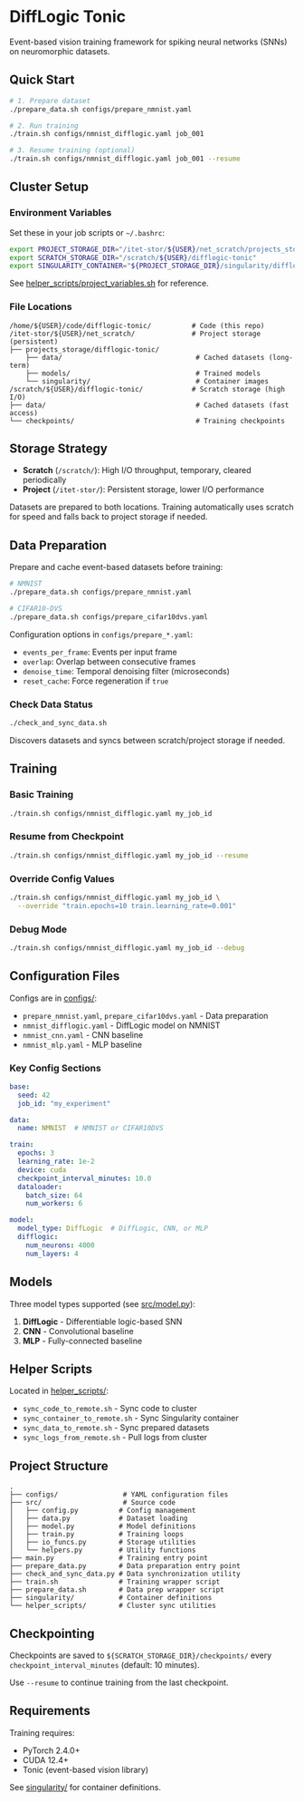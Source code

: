 # DiffLogic Tonic

Event-based vision training framework for spiking neural networks (SNNs) on neuromorphic datasets.

## Quick Start

```bash
# 1. Prepare dataset
./prepare_data.sh configs/prepare_nmnist.yaml

# 2. Run training
./train.sh configs/nmnist_difflogic.yaml job_001

# 3. Resume training (optional)
./train.sh configs/nmnist_difflogic.yaml job_001 --resume
```

## Cluster Setup

### Environment Variables

Set these in your job scripts or `~/.bashrc`:

```bash
export PROJECT_STORAGE_DIR="/itet-stor/${USER}/net_scratch/projects_storage/difflogic-tonic"
export SCRATCH_STORAGE_DIR="/scratch/${USER}/difflogic-tonic"
export SINGULARITY_CONTAINER="${PROJECT_STORAGE_DIR}/singularity/difflogic.sif"
```

See [helper_scripts/project_variables.sh](helper_scripts/project_variables.sh) for reference.

### File Locations

```
/home/${USER}/code/difflogic-tonic/          # Code (this repo)
/itet-stor/${USER}/net_scratch/              # Project storage (persistent)
├── projects_storage/difflogic-tonic/
    ├── data/                                 # Cached datasets (long-term)
    ├── models/                               # Trained models
    └── singularity/                          # Container images
/scratch/${USER}/difflogic-tonic/            # Scratch storage (high I/O)
├── data/                                     # Cached datasets (fast access)
└── checkpoints/                              # Training checkpoints
```

## Storage Strategy

- **Scratch** (`/scratch/`): High I/O throughput, temporary, cleared periodically
- **Project** (`/itet-stor/`): Persistent storage, lower I/O performance

Datasets are prepared to both locations. Training automatically uses scratch for speed and falls back to project storage if needed.

## Data Preparation

Prepare and cache event-based datasets before training:

```bash
# NMNIST
./prepare_data.sh configs/prepare_nmnist.yaml

# CIFAR10-DVS
./prepare_data.sh configs/prepare_cifar10dvs.yaml
```

Configuration options in `configs/prepare_*.yaml`:
- `events_per_frame`: Events per input frame
- `overlap`: Overlap between consecutive frames
- `denoise_time`: Temporal denoising filter (microseconds)
- `reset_cache`: Force regeneration if `true`

### Check Data Status

```bash
./check_and_sync_data.sh
```

Discovers datasets and syncs between scratch/project storage if needed.

## Training

### Basic Training

```bash
./train.sh configs/nmnist_difflogic.yaml my_job_id
```

### Resume from Checkpoint

```bash
./train.sh configs/nmnist_difflogic.yaml my_job_id --resume
```

### Override Config Values

```bash
./train.sh configs/nmnist_difflogic.yaml my_job_id \
  --override "train.epochs=10 train.learning_rate=0.001"
```

### Debug Mode

```bash
./train.sh configs/nmnist_difflogic.yaml my_job_id --debug
```

## Configuration Files

Configs are in [configs/](configs/):

- `prepare_nmnist.yaml`, `prepare_cifar10dvs.yaml` - Data preparation
- `nmnist_difflogic.yaml` - DiffLogic model on NMNIST
- `nmnist_cnn.yaml` - CNN baseline
- `nmnist_mlp.yaml` - MLP baseline

### Key Config Sections

```yaml
base:
  seed: 42
  job_id: "my_experiment"

data:
  name: NMNIST  # NMNIST or CIFAR10DVS

train:
  epochs: 3
  learning_rate: 1e-2
  device: cuda
  checkpoint_interval_minutes: 10.0
  dataloader:
    batch_size: 64
    num_workers: 6

model:
  model_type: DiffLogic  # DiffLogic, CNN, or MLP
  difflogic:
    num_neurons: 4000
    num_layers: 4
```

## Models

Three model types supported (see [src/model.py](src/model.py)):

1. **DiffLogic** - Differentiable logic-based SNN
2. **CNN** - Convolutional baseline
3. **MLP** - Fully-connected baseline

## Helper Scripts

Located in [helper_scripts/](helper_scripts/):

- `sync_code_to_remote.sh` - Sync code to cluster
- `sync_container_to_remote.sh` - Sync Singularity container
- `sync_data_to_remote.sh` - Sync prepared datasets
- `sync_logs_from_remote.sh` - Pull logs from cluster

## Project Structure

```
.
├── configs/                # YAML configuration files
├── src/                    # Source code
│   ├── config.py          # Config management
│   ├── data.py            # Dataset loading
│   ├── model.py           # Model definitions
│   ├── train.py           # Training loops
│   ├── io_funcs.py        # Storage utilities
│   └── helpers.py         # Utility functions
├── main.py                # Training entry point
├── prepare_data.py        # Data preparation entry point
├── check_and_sync_data.py # Data synchronization utility
├── train.sh               # Training wrapper script
├── prepare_data.sh        # Data prep wrapper script
├── singularity/           # Container definitions
└── helper_scripts/        # Cluster sync utilities
```

## Checkpointing

Checkpoints are saved to `${SCRATCH_STORAGE_DIR}/checkpoints/` every `checkpoint_interval_minutes` (default: 10 minutes).

Use `--resume` to continue training from the last checkpoint.

## Requirements

Training requires:
- PyTorch 2.4.0+
- CUDA 12.4+
- Tonic (event-based vision library)

See [singularity/](singularity/) for container definitions.
